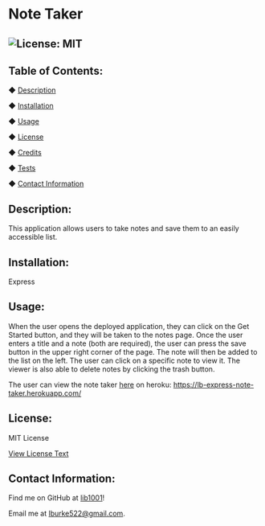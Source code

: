 
# Note Taker

## ![License: MIT](https://img.shields.io/badge/License-MIT-yellow.svg)

## Table of Contents:
◆ [Description](#description)

◆ [Installation](#installation)

◆ [Usage](#usage)

◆ [License](#license)

◆ [Credits](#credits)

◆ [Tests](#tests)

◆ [Contact Information](#contact-information)

## Description:

This application allows users to take notes and save them to an easily accessible list.

## Installation:

Express

## Usage:

When the user opens the deployed application, they can click on the Get Started button, and they will be taken to the notes page. Once the user enters a title and a note (both are required), the user can press the save button in the upper right corner of the page. The note will then be added to the list on the left. The user can click on a specific note to view it. The viewer is also able to delete notes by clicking the trash button.

The user can view the note taker [here](https://lb-express-note-taker.herokuapp.com/) on heroku: https://lb-express-note-taker.herokuapp.com/


## License:

MIT License

[View License Text](https://opensource.org/licenses/MIT)


## Contact Information:

Find me on GitHub at [lib1001](https://github.com/lib1001)!

Email me at [lburke522@gmail.com](mailTo:lburke522@gmail.com).
 
